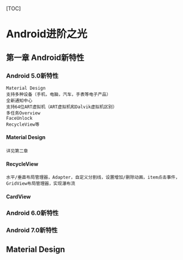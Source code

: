 [TOC]

# Android进阶之光

## 第一章 Android新特性

### Android 5.0新特性

    Material Design
    支持多种设备（手机，电脑，汽车，手表等电子产品）
    全新通知中心
    支持64位ART虚拟机（ART虚拟机和Dalvik虚拟机区别）
    多任务Overview
    FaceUnlock
    RecycleView等

#### Material Design

    详见第二章

#### RecycleView

    水平/垂直布局管理器，Adapter，自定义分割线，设置增加/删除动画，item点击事件，GridView布局管理器，实现瀑布流

#### CardView



### Android 6.0新特性

### Android 7.0新特性

## Material Design

